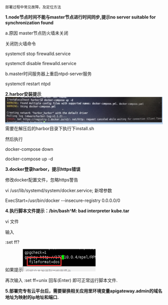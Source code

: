 ```
                                                                              部署过程中常见故障，及定位方法
```

**1.node节点时间不能与master节点进行时间同步,提示no server suitable for synchronization found**

a.原因 master节点防火墙未关闭

关闭防火墙命令

systemctl stop firewalld.service

systemctl disable firewalld.service

b.master时间服务器上重启ntpd-server服务

systemctl restart ntpd

**2.harbor安装提示**![](/assets/12.png)需要在解压后的harbor目录下执行下install.sh

然后执行

docker-compose down

docker-compose up -d

**3.docker登录harbor，提示https错误**

修改docker配置文件，忽略https警告

vi /usr/lib/systemd/system/docker.service; 新增参数

ExecStart=/usr/bin/docker  --insecure-registry 0.0.0.0/0

**4.执行脚本文件提示：/bin/bash^M: bad interpreter kube.tar**

vi 文件

输入

:set ff?

如果提示![](/assets/13.png)

再次输入 :set ff=unix 回车\(Enter\) 即可正常运行脚本文件.

**5.部署完专有云平台后，需要替换相关应用里环境变量apigateway.admin的域名地址为映射的ip地址和端口.**

